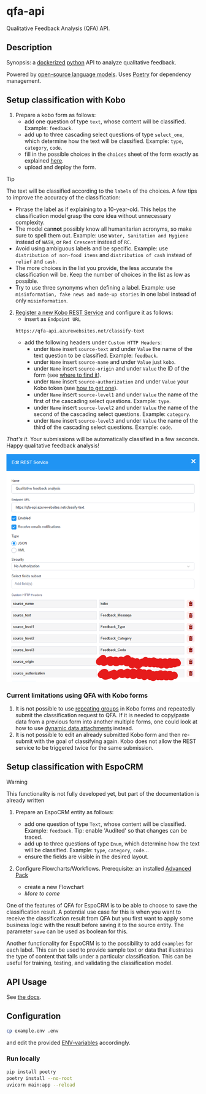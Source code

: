 # qfa-api

Qualitative Feedback Analysis (QFA) API.

## Description

Synopsis: a [dockerized](https://www.docker.com/) [python](https://www.python.org/) API to analyze qualitative feedback.

Powered by [open-source language models](https://huggingface.co/). Uses [Poetry](https://python-poetry.org/) for dependency management.

## Setup classification with Kobo

1. Prepare a kobo form as follows:
   * add one question of type `text`, whose content will be classified. Example: `feedback`.
   * add up to three cascading select questions of type `select_one`, which determine how the text will be classified. Example: `type`, `category`, `code`.
   * fill in the possible choices in the `choices` sheet of the form exactly as explained [here](https://support.kobotoolbox.org/cascading_select.html#adding-cascading-question-sets-in-xlsform-option-1).
   * upload and deploy the form.

> [!TIP]
> The text will be classified according to the `labels` of the choices. A few tips to improve the accuracy of the classification:
>  * Phrase the label as if explaining to a 10-year-old. This helps the classification model grasp the core idea without unnecessary complexity.
>  * The model can**not** possibly know all humanitarian acronyms, so make sure to spell them out. Example: use `Water, Sanitation and Hygiene` instead of `WASH`, or `Red Crescent` instead of `RC`.
> * Avoid using ambiguous labels and be specific. Example: use `distribution of non-food items` and `distribution of cash` instead of `relief` and `cash`.
> * The more choices in the list you provide, the less accurate the classification will be. Keep the number of choices in the list as low as possible.
> * Try to use three synonyms when defining a label. Example: use `misinformation, fake news and made-up stories` in one label instead of only `misinformation`.

2. [Register a new Kobo REST Service](https://support.kobotoolbox.org/rest_services.html) and configure it as follows:
   * insert as `Endpoint URL`
    ```
    https://qfa-api.azurewebsites.net/classify-text
    ```
   * add the following headers under `Custom HTTP Headers`:
       * under `Name` insert `source-text` and under `Value` the name of the text question to be classified. Example: `feedback`.
       * under `Name` insert `source-name` and under `Value` just `kobo`.
       * under `Name` insert `source-origin` and under `Value` the ID of the form (see [where to find it](https://im.unhcr.org/kobosupport/)).
       * under `Name` insert `source-authorization` and under `Value` your Kobo token (see [how to get one](https://support.kobotoolbox.org/api.html#getting-your-api-token)).
       * under `Name` insert `source-level1` and under `Value` the name of the first of the cascading select questions. Example: `type`.
       * under `Name` insert `source-level2` and under `Value` the name of the second of the cascading select questions. Example: `category`.
       * under `Name` insert `source-level3` and under `Value` the name of the third of the cascading select questions. Example: `code`.

_That's it_. Your submissions will be automatically classified in a few seconds. Happy qualitative feedback analysis!


![img.png](img.png)

### Current limitations using QFA with Kobo forms
1. It is not possible to use [repeating groups](https://support.kobotoolbox.org/group_repeat.html) in Kobo forms and repeatedly submit the classification request to QFA. If it is needed to copy/paste data from a previous form into another multiple forms, one could look at how to use [dynamic data attachments](https://support.kobotoolbox.org/dynamic_data_attachment.html) instead. 
2. It is not possible to edit an already submitted Kobo form and then re-submit with the goal of classifying again. Kobo does not allow the REST service to be triggered twice for the same submission.

## Setup classification with EspoCRM

> [!WARNING]
> This functionality is not fully developed yet, but part of the documentation is already written

1. Prepare an EspoCRM entity as follows:
   * add one question of type `Text`, whose content will be classified. Example: `feedback`. Tip: enable 'Audited' so that changes can be traced.
   * add up to three questions of type `Enum`, which determine how the text will be classified. Example: `type`, `category`, `code`...
   * ensure the fields are visible in the desired layout.

2. Configure Flowcharts/Workflows. Prerequisite: an installed [Advanced Pack](https://www.espocrm.com/extensions/advanced-pack/)
   * create a new Flowchart
   * _More to come_

One of the features of QFA for EspoCRM is to be able to choose to save the classification result. A potential use case for this is when you want to receive the classification result from QFA but you first want to apply some business logic with the result before saving it to the source entity. The parameter `save` can be used as boolean for this.

Another functionality for EspoCRM is to the possibility to add `examples` for each label. This can be used to provide sample text or data that illustrates the type of content that falls under a particular classification. This can be useful for training, testing, and validating the classification model. 


## API Usage

See [the docs](https://qfa-api.azurewebsites.net/docs).

## Configuration

```sh
cp example.env .env
```

and edit the provided [ENV-variables](./example.env) accordingly.

### Run locally

```sh
pip install poetry
poetry install --no-root
uvicorn main:app --reload
```

